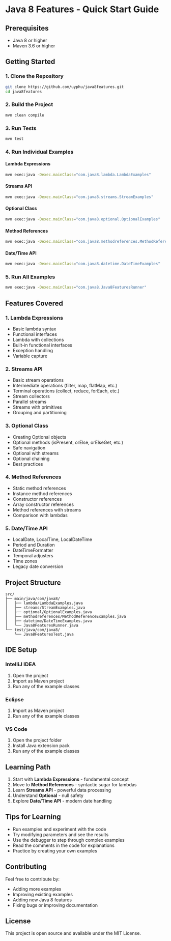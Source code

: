 # Java 8 Features - Quick Start Guide

## Prerequisites

- Java 8 or higher
- Maven 3.6 or higher

## Getting Started

### 1. Clone the Repository
```bash
git clone https://github.com/uyphu/java8features.git
cd java8features
```

### 2. Build the Project
```bash
mvn clean compile
```

### 3. Run Tests
```bash
mvn test
```

### 4. Run Individual Examples

#### Lambda Expressions
```bash
mvn exec:java -Dexec.mainClass="com.java8.lambda.LambdaExamples"
```

#### Streams API
```bash
mvn exec:java -Dexec.mainClass="com.java8.streams.StreamExamples"
```

#### Optional Class
```bash
mvn exec:java -Dexec.mainClass="com.java8.optional.OptionalExamples"
```

#### Method References
```bash
mvn exec:java -Dexec.mainClass="com.java8.methodreferences.MethodReferenceExamples"
```

#### Date/Time API
```bash
mvn exec:java -Dexec.mainClass="com.java8.datetime.DateTimeExamples"
```

### 5. Run All Examples
```bash
mvn exec:java -Dexec.mainClass="com.java8.Java8FeaturesRunner"
```

## Features Covered

### 1. Lambda Expressions
- Basic lambda syntax
- Functional interfaces
- Lambda with collections
- Built-in functional interfaces
- Exception handling
- Variable capture

### 2. Streams API
- Basic stream operations
- Intermediate operations (filter, map, flatMap, etc.)
- Terminal operations (collect, reduce, forEach, etc.)
- Stream collectors
- Parallel streams
- Streams with primitives
- Grouping and partitioning

### 3. Optional Class
- Creating Optional objects
- Optional methods (isPresent, orElse, orElseGet, etc.)
- Safe navigation
- Optional with streams
- Optional chaining
- Best practices

### 4. Method References
- Static method references
- Instance method references
- Constructor references
- Array constructor references
- Method references with streams
- Comparison with lambdas

### 5. Date/Time API
- LocalDate, LocalTime, LocalDateTime
- Period and Duration
- DateTimeFormatter
- Temporal adjusters
- Time zones
- Legacy date conversion

## Project Structure

```
src/
├── main/java/com/java8/
│   ├── lambda/LambdaExamples.java
│   ├── streams/StreamExamples.java
│   ├── optional/OptionalExamples.java
│   ├── methodreferences/MethodReferenceExamples.java
│   ├── datetime/DateTimeExamples.java
│   └── Java8FeaturesRunner.java
└── test/java/com/java8/
    └── Java8FeaturesTest.java
```

## IDE Setup

### IntelliJ IDEA
1. Open the project
2. Import as Maven project
3. Run any of the example classes

### Eclipse
1. Import as Maven project
2. Run any of the example classes

### VS Code
1. Open the project folder
2. Install Java extension pack
3. Run any of the example classes

## Learning Path

1. Start with **Lambda Expressions** - fundamental concept
2. Move to **Method References** - syntactic sugar for lambdas
3. Learn **Streams API** - powerful data processing
4. Understand **Optional** - null safety
5. Explore **Date/Time API** - modern date handling

## Tips for Learning

- Run examples and experiment with the code
- Try modifying parameters and see the results
- Use the debugger to step through complex examples
- Read the comments in the code for explanations
- Practice by creating your own examples

## Contributing

Feel free to contribute by:
- Adding more examples
- Improving existing examples
- Adding new Java 8 features
- Fixing bugs or improving documentation

## License

This project is open source and available under the MIT License. 